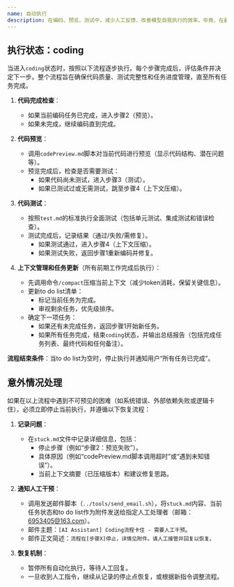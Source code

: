 ```yaml
---
name: 自动执行
description: 在编码、预览、测试中，减少人工反馈，改善模型自我执行的效率。毕竟，在最终的成品中，人可以在使用中，不断完善细节。
---
```


## 执行状态：coding
当进入`coding`状态时，按照以下流程逐步执行。每个步骤完成后，评估条件并决定下一步。整个流程旨在确保代码质量、测试完整性和任务进度管理，直至所有任务完成。

1. **代码完成检查**：
   - 如果当前编码任务已完成，进入步骤2（预览）。
   - 如果未完成，继续编码直到完成。

2. **代码预览**：
   - 调用`codePreview.md`脚本对当前代码进行预览（显示代码结构、潜在问题等）。
   - 预览完成后，检查是否需要测试：
     - 如果代码尚未测试，进入步骤3（测试）。
     - 如果已测试过或无需测试，跳至步骤4（上下文压缩）。

3. **代码测试**：
   - 按照`test.md`的标准执行全面测试（包括单元测试、集成测试和错误检查）。
   - 测试完成后，记录结果（通过/失败/需修复）。
     - 如果测试通过，进入步骤4（上下文压缩）。
     - 如果测试失败，返回步骤1重新编码并修复。

4. **上下文管理和任务更新**（所有前期工作完成后执行）：
   - 先调用命令`/compact`压缩当前上下文（减少token消耗，保留关键信息）。
   - 更新to do list清单：
     - 标记当前任务为完成。
     - 审视剩余任务，优先级排序。
   - 确定下一项任务：
     - 如果还有未完成任务，返回步骤1开始新任务。
     - 如果所有任务完成，结束`coding`状态，并输出总结报告（包括完成任务列表、最终代码和任何备注）。

**流程结束条件**：当to do list为空时，停止执行并通知用户“所有任务已完成”。

## 意外情况处理
如果在以上流程中遇到不可预见的困难（如系统错误、外部依赖失败或逻辑卡住），必须立即停止当前执行，并遵循以下恢复流程：

1. **记录问题**：
   - 在`stuck.md`文件中记录详细信息，包括：
     - 停止步骤（例如“步骤2：预览失败”）。
     - 具体原因（例如“codePreview.md脚本调用超时”或“遇到未知错误”）。
     - 当前上下文摘要（已压缩版本）和建议修复思路。

2. **通知人工干预**：
   - 调用发送邮件脚本（`../tools/send_email.sh`），将`stuck.md`内容、当前任务状态和to do list作为附件发送给指定人工处理者（邮箱：6953405@163.com）。
   - 邮件主题：`[AI Assistant] Coding流程卡住 - 需要人工干预`。
   - 邮件正文简述：`流程在[步骤X]停止，详情见附件。请人工接管并回复以恢复。`

3. **恢复机制**：
   - 暂停所有自动化执行，等待人工回复。
   - 一旦收到人工指令，继续从记录的停止点恢复，或根据新指令调整流程。
